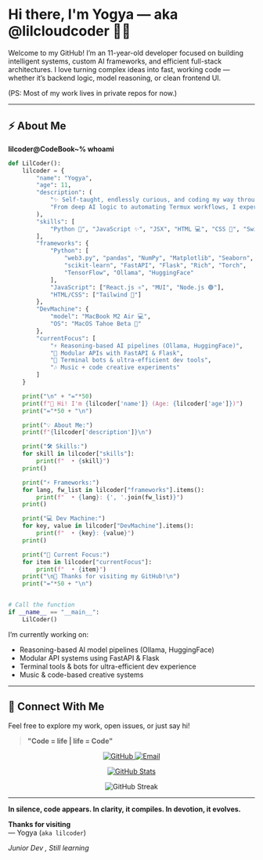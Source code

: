 # Hi there, I'm Yogya — aka @lilcloudcoder 👨‍💻

Welcome to my GitHub! I’m an 11-year-old developer focused on building intelligent systems, custom AI frameworks, and efficient full-stack architectures. I love turning complex ideas into fast, working code — whether it’s backend logic, model reasoning, or clean frontend UI.

(PS: Most of my work lives in private repos for now.)

---

## ⚡ About Me

**lilcoder@CodeBook~% whoami**

```python
def LilCoder():
    lilcoder = {
        "name": "Yogya",
        "age": 11,
        "description": (
            "✨ Self-taught, endlessly curious, and coding my way through the universe. "
            "From deep AI logic to automating Termux workflows, I experiment, learn, and evolve every day."
        ),
        "skills": [
            "Python 🐍", "JavaScript ✨", "JSX", "HTML 💻", "CSS 🎨", "Swift 🍏"
        ],
        "frameworks": {
            "Python": [
                "web3.py", "pandas", "NumPy", "Matplotlib", "Seaborn", 
                "scikit-learn", "FastAPI", "Flask", "Rich", "Torch", 
                "TensorFlow", "Ollama", "HuggingFace"
            ],
            "JavaScript": ["React.js ⚛️", "MUI", "Node.js 🟢"],
            "HTML/CSS": ["Tailwind 💨"]
        },
        "DevMachine": {
            "model": "MacBook M2 Air 💻",
            "OS": "MacOS Tahoe Beta 🍃"
        },
        "currentFocus": [
            "⚡ Reasoning-based AI pipelines (Ollama, HuggingFace)",
            "🔧 Modular APIs with FastAPI & Flask",
            "🤖 Terminal bots & ultra-efficient dev tools",
            "🎶 Music + code creative experiments"
        ]
    }

    print("\n" + "="*50)
    print(f"👋 Hi! I'm {lilcoder['name']} (Age: {lilcoder['age']})")
    print("="*50 + "\n")

    print("💡 About Me:")
    print(f"{lilcoder['description']}\n")

    print("🛠️ Skills:")
    for skill in lilcoder["skills"]:
        print(f"  • {skill}")
    print()

    print("⚡ Frameworks:")
    for lang, fw_list in lilcoder["frameworks"].items():
        print(f"  • {lang}: {', '.join(fw_list)}")
    print()

    print("💻 Dev Machine:")
    for key, value in lilcoder["DevMachine"].items():
        print(f"  • {key}: {value}")
    print()

    print("🎯 Current Focus:")
    for item in lilcoder["currentFocus"]:
        print(f"  • {item}")
    print("\n💖 Thanks for visiting my GitHub!\n")
    print("="*50 + "\n")


# Call the function
if __name__ == "__main__":
    LilCoder()
```

I’m currently working on:
- Reasoning-based AI model pipelines (Ollama, HuggingFace)
- Modular API systems using FastAPI & Flask
- Terminal tools & bots for ultra-efficient dev experience
- Music & code-based creative systems

---

## 🔗 Connect With Me

Feel free to explore my work, open issues, or just say hi!

> **"Code = life | life = Code"**  

<p align="center">
  <a href="https://github.com/lilcloudcoder">
    <img src="https://img.shields.io/badge/GitHub-Profile-blue?logo=github" alt="GitHub">
  </a>
  <a href="mailto:yogya.coder@gmail.com">
    <img src="https://img.shields.io/badge/Email-Me-red?logo=gmail" alt="Email">
  </a>
</p>

<p align="center">
  <a href="https://github.com/lilcloudcoder">
    <img title="GitHub Stats" src="https://github-readme-stats-q2ta.vercel.app/api?username=lilcloudcoder&show_icons=true&include_all_commits=true&theme=tokyonight&hide_border=true&cache_seconds=3200">
  </a>
</p>

<p align="center">
   <img src="https://github-readme-streak-stats-tau-blush.vercel.app?user=lilcloudcoder&theme=buefy-dark&hide_border=true" alt="GitHub Streak" />
</p>

---
**In silence, code appears.
In clarity, it compiles.
In devotion, it evolves.**

**Thanks for visiting**  
— Yogya (`aka lilcoder`)

*Junior Dev , Still learning*

